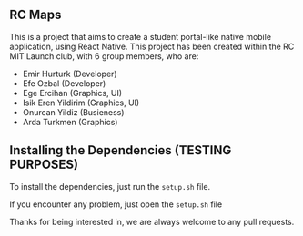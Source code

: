 ## RC Maps

This is a project that aims to create a student portal-like native mobile application, using React Native. This project has been created within the RC MIT Launch club, with 6 group members, who are:

- Emir Hurturk (Developer)
- Efe Ozbal (Developer)
- Ege Ercihan (Graphics, UI)
- Isik Eren Yildirim  (Graphics, UI)
- Onurcan Yildiz (Busieness)
- Arda Turkmen (Graphics)

## Installing the Dependencies (TESTING PURPOSES)

To install the dependencies, just run the `setup.sh` file.

If you encounter any problem, just open the `setup.sh` file

Thanks for being interested in, we are always welcome to any pull requests.


